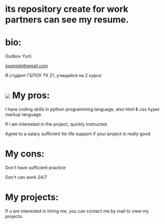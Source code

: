**its repository create for work partners can see my resume.**
=
bio:
=
Gudkov Yurii

example@gmail.com

Я студент ГБПОУ ТК 21, учащийся на 2 курсе 

![](https://сопк.рф/wp-content/uploads/2019/11/Tehnologicheskij-kolledzh-21-Moskva.jpg)
My pros:
=
I have coding skills in python programming language, also html & css hyper markup language.

If i am  interested in the project, quickly instructed.

Agree to a salary sufficient for life support if your project is really good

My cons:
=
Don't have sufficient practice

Don't can work 24/7

My projects:
=
  
If u are interested in hiring me, you can contact me by mail to view my projects.
